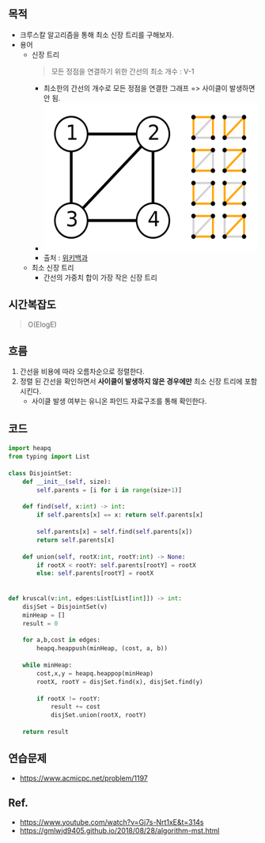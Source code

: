 ## 목적
- 크루스칼 알고리즘을 통해 최소 신장 트리를 구해보자.
- 용어
  - 신장 트리
    > 모든 정점을 연결하기 위한 간선의 최소 개수 : V-1 
    - 최소한의 간선의 개수로 모든 정점을 연결한 그래프 => 사이클이 발생하면 안 됨.
    - <img src="./spanning-tree.png" width="500" height="300">
    - 출처 : [위키백과](https://ko.wikipedia.org/wiki/%EC%8B%A0%EC%9E%A5_%EB%B6%80%EB%B6%84_%EA%B7%B8%EB%9E%98%ED%94%84)
  - 최소 신장 트리
    - 간선의 가중치 합이 가장 작은 신장 트리

## 시간복잡도
> O(ElogE)

## 흐름
1. 간선을 비용에 따라 오름차순으로 정렬한다.
2. 정렬 된 간선을 확인하면서 **사이클이 발생하지 않은 경우에만** 최소 신장 트리에 포함시킨다.
    - 사이클 발생 여부는 유니온 파인드 자료구조를 통해 확인한다.

## 코드
```python
import heapq
from typing import List

class DisjointSet:
    def __init__(self, size):
        self.parents = [i for i in range(size+1)]

    def find(self, x:int) -> int:
        if self.parents[x] == x: return self.parents[x]

        self.parents[x] = self.find(self.parents[x])
        return self.parents[x]

    def union(self, rootX:int, rootY:int) -> None:
        if rootX < rootY: self.parents[rootY] = rootX
        else: self.parents[rootY] = rootX


def kruscal(v:int, edges:List[List[int]]) -> int:
    disjSet = DisjointSet(v)
    minHeap = []
    result = 0

    for a,b,cost in edges:
        heapq.heappush(minHeap, (cost, a, b))

    while minHeap:
        cost,x,y = heapq.heappop(minHeap)
        rootX, rootY = disjSet.find(x), disjSet.find(y)

        if rootX != rootY:
            result += cost
            disjSet.union(rootX, rootY)

    return result
```

## 연습문제
- https://www.acmicpc.net/problem/1197

## Ref.
- https://www.youtube.com/watch?v=Gj7s-Nrt1xE&t=314s
- https://gmlwjd9405.github.io/2018/08/28/algorithm-mst.html